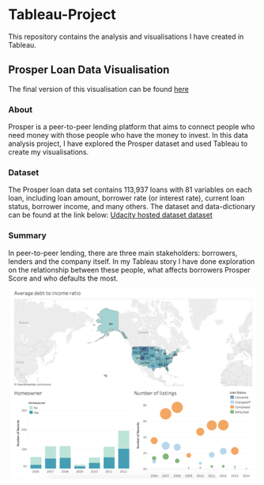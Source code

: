 # Tableau-Project
This repository contains the analysis and visualisations I have created in Tableau.

## Prosper Loan Data Visualisation
The final version of this visualisation can be found [here](https://public.tableau.com/profile/sian.nadin#!/vizhome/Prosperloandata-Version2/ProsperLoandata-Version2)

### About
Prosper is a peer-to-peer lending platform that aims to connect people who need
money with those people who have the money to invest. In this data analysis project,
I have explored the Prosper dataset and used Tableau to create my visualisations.

### Dataset
The Prosper loan data set contains 113,937 loans with 81 variables on each loan,
including loan amount, borrower rate (or interest rate), current loan status,
borrower income, and many others. The dataset and data-dictionary can be found at the link below:
[Udacity hosted dataset dataset](https://s3.amazonaws.com/udacity-hosted-downloads/ud651/prosperLoanData.csv)

### Summary
In peer-to-peer lending, there are three main stakeholders: borrowers, lenders and the company itself. In my Tableau story I have done exploration on the relationship between these people, what affects borrowers Prosper Score and who defaults the most.

![screenshot](screenshots/number_of_listings.png)

